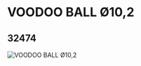 # VOODOO BALL Ø10,2
## 32474
![VOODOO BALL Ø10,2](https://lc-www-live-s.legocdn.com/media/bricks/5/2/4154978.jpg)